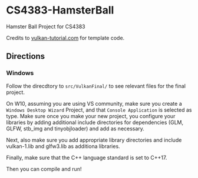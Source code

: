 # CS4383-HamsterBall
Hamster Ball Project for CS4383

Credits to [vulkan-tutorial.com](vulkan-tutorial.com) for template code.

## Directions

### Windows

Follow the direcdtory to `src/VulkanFinal/` to see relevant files for the final project.

On W10, assuming you are using VS community, make sure you create a `Windows Desktop Wizard` Project, and that `Console Application` is selected as type. Make sure once you make your new project, you configure your libraries by adding additional include directories for dependencies (GLM, GLFW, stb_img and tinyobjloader) and add as necessary.

Next, also make sure you add appropriate library directories and include vulkan-1.lib and glfw3.lib as additiona libraries.

Finally, make sure that the C++ language standard is set to C++17.

Then you can compile and run!
